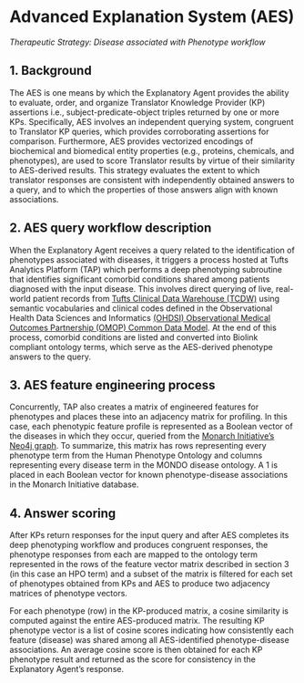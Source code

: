# Advanced Explanation System (AES)
*Therapeutic Strategy: Disease associated with Phenotype workflow*

## 1. Background
The AES is one means by which the Explanatory Agent provides the ability to evaluate, order, and organize Translator Knowledge Provider (KP) assertions i.e., subject-predicate-object triples returned by one or more KPs. Specifically, AES involves an independent querying system, congruent to Translator KP queries, which provides corroborating assertions for comparison. Furthermore, AES provides vectorized encodings of biochemical and biomedical entity properties (e.g., proteins, chemicals, and phenotypes), are used to score Translator results by virtue of their similarity to AES-derived results. This strategy evaluates the extent to which translator responses are consistent with independently obtained answers to a query, and to which the properties of those answers align with known associations.
## 2. AES query workflow description
When the Explanatory Agent receives a query related to the identification of phenotypes associated with diseases, it triggers a process hosted at Tufts Analytics Platform (TAP) which performs a deep phenotyping subroutine that identifies significant comorbid conditions shared among patients diagnosed with the input disease. This involves direct querying of live, real-world patient records  from [Tufts Clinical Data Warehouse (TCDW)](https://www.tuftsctsi.org/research-services/informatics/tufts-medical-center-research-data-warehouse/)  using semantic vocabularies and clinical codes defined in the Observational Health Data Sciences and Informatics [(OHDSI) Observational Medical Outcomes Partnership (OMOP) Common Data Model](https://www.ohdsi.org/data-standardization/).  At the end of this process, comorbid conditions are listed and converted into Biolink compliant ontology terms, which serve as the AES-derived phenotype answers to the query. 
##	3. AES feature engineering process
Concurrently, TAP also creates a matrix of engineered features for phenotypes and places these into an adjacency matrix for profiling. In this case, each phenotypic feature profile is represented as a Boolean vector of the diseases in which they occur, queried from the [Monarch Initiative’s Neo4j graph](https://doi.org/10.1093/nar/gkz997). To summarize, this matrix has rows representing every phenotype term from the Human Phenotype Ontology and columns representing every disease term in the MONDO disease ontology. A 1 is placed in each Boolean vector for known phenotype-disease associations in the Monarch Initiative database.
##	4. Answer scoring
After KPs return responses for the input query and after AES completes its deep phenotyping workflow and produces congruent responses, the phenotype responses from each are mapped to the ontology term represented in the rows of the feature vector matrix described in section 3 (in this case an HPO term) and a subset of the matrix is filtered for each set of phenotypes obtained from KPs and AES to produce two adjacency matrices of phenotype vectors. 

For each phenotype (row) in the KP-produced matrix, a cosine similarity is computed against the entire AES-produced matrix. The resulting KP phenotype vector is a list of cosine scores indicating how consistently each feature (disease) was shared among all AES-identified phenotype-disease associations. An average cosine score is then obtained for each KP phenotype result and returned as the score for consistency in the Explanatory Agent’s response. 
